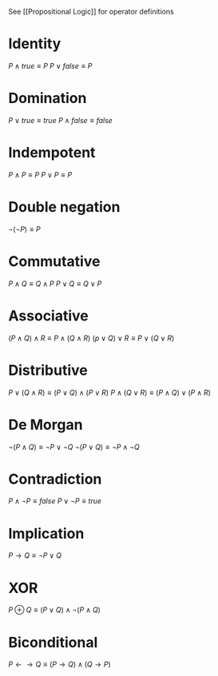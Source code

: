 See [[Propositional Logic]] for operator definitions

# Identity
$P \land true \equiv P$
$P \lor false \equiv P$

# Domination
$P \lor true \equiv true$
$P \land false \equiv false$

# Indempotent
$P \land P \equiv P$
$P \lor P \equiv P$

# Double negation
$\lnot (\lnot P) \equiv P$

# Commutative
$P \land Q \equiv Q \land P$
$P \lor Q \equiv Q \lor P$

# Associative
$(P \land Q) \land R \equiv P \land (Q \land R)$
$(p \lor Q) \lor R \equiv P \lor (Q \lor R)$

# Distributive
$P \lor (Q \land R) \equiv (P \lor Q) \land (P \lor R)$
$P \land (Q \lor R) \equiv (P \land Q) \lor (P \land R)$

# De Morgan
$\lnot (P \land Q) \equiv \lnot P \lor \lnot Q$
$\lnot (P \lor Q) \equiv \lnot P \land \lnot Q$

# Contradiction
$P \land \lnot P \equiv false$
$P \lor \lnot P \equiv true$

# Implication
$P \rightarrow Q \equiv \lnot P \lor Q$

# XOR
$P \oplus Q \equiv (P \lor Q) \land \lnot (P \land Q)$

# Biconditional
$P \leftarrow \rightarrow Q \equiv (P \rightarrow Q) \land (Q \rightarrow P)$

